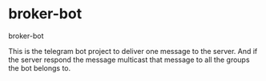 # broker-bot
broker-bot


This is the telegram bot project to deliver one message to the server.
And if the server respond the message multicast that message to all the groups the bot belongs to.